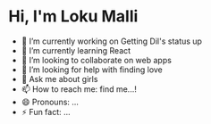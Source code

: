 # Hi, I'm Loku Malli

- 🔭 I’m currently working on Getting Dil's status up 
- 🌱 I’m currently learning React
- 👯 I’m looking to collaborate on web apps
- 🤔 I’m looking for help with finding love
- 💬 Ask me about girls
- 📫 How to reach me: find me...!
- 😄 Pronouns: ...
- ⚡ Fun fact: ...
